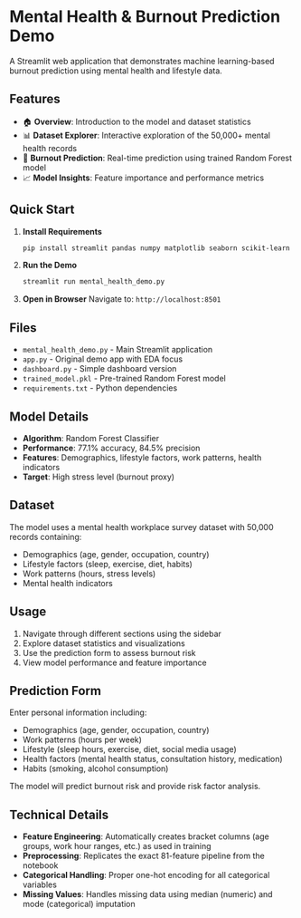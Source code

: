 # Mental Health & Burnout Prediction Demo

A Streamlit web application that demonstrates machine learning-based burnout prediction using mental health and lifestyle data.

## Features

- 🏠 **Overview**: Introduction to the model and dataset statistics
- 📊 **Dataset Explorer**: Interactive exploration of the 50,000+ mental health records
- 🎯 **Burnout Prediction**: Real-time prediction using trained Random Forest model
- 📈 **Model Insights**: Feature importance and performance metrics

## Quick Start

1. **Install Requirements**
   ```bash
   pip install streamlit pandas numpy matplotlib seaborn scikit-learn
   ```

2. **Run the Demo**
   ```bash
   streamlit run mental_health_demo.py
   ```

3. **Open in Browser**
   Navigate to: `http://localhost:8501`

## Files

- `mental_health_demo.py` - Main Streamlit application
- `app.py` - Original demo app with EDA focus
- `dashboard.py` - Simple dashboard version
- `trained_model.pkl` - Pre-trained Random Forest model
- `requirements.txt` - Python dependencies

## Model Details

- **Algorithm**: Random Forest Classifier
- **Performance**: 77.1% accuracy, 84.5% precision
- **Features**: Demographics, lifestyle factors, work patterns, health indicators
- **Target**: High stress level (burnout proxy)

## Dataset

The model uses a mental health workplace survey dataset with 50,000 records containing:
- Demographics (age, gender, occupation, country)
- Lifestyle factors (sleep, exercise, diet, habits)
- Work patterns (hours, stress levels)
- Mental health indicators

## Usage

1. Navigate through different sections using the sidebar
2. Explore dataset statistics and visualizations
3. Use the prediction form to assess burnout risk
4. View model performance and feature importance

## Prediction Form

Enter personal information including:
- Demographics (age, gender, occupation, country)
- Work patterns (hours per week)
- Lifestyle (sleep hours, exercise, diet, social media usage)
- Health factors (mental health status, consultation history, medication)
- Habits (smoking, alcohol consumption)

The model will predict burnout risk and provide risk factor analysis.

## Technical Details

- **Feature Engineering**: Automatically creates bracket columns (age groups, work hour ranges, etc.) as used in training
- **Preprocessing**: Replicates the exact 81-feature pipeline from the notebook
- **Categorical Handling**: Proper one-hot encoding for all categorical variables
- **Missing Values**: Handles missing data using median (numeric) and mode (categorical) imputation